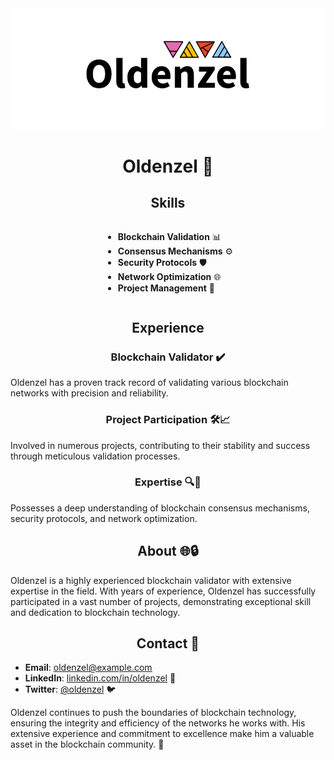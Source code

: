 <div align=center>
    <img src="https://github.com/Oldenzel/Oldenzel/blob/main/Oldenz22el-BG.png%20.png">

<h1>Oldenzel 🚀</h1>

<h2>Skills</h2>
<ul align="left" style="display: inline-block; text-align: left;">
<li><strong>Blockchain Validation</strong> 📊</li>
<li><strong>Consensus Mechanisms</strong> ⚙️</li>
<li><strong>Security Protocols</strong> 🛡️</li>
<li><strong>Network Optimization</strong> 🌐</li>
<li><strong>Project Management</strong> 📅</li>
</ul>

<h2>Experience</h2>

<h3>Blockchain Validator ✔️</h3>
<p align="left">Oldenzel has a proven track record of validating various blockchain networks with precision and reliability.</p>

<h3>Project Participation 🛠️📈</h3>
<p align="left">Involved in numerous projects, contributing to their stability and success through meticulous validation processes.</p>

<h3>Expertise 🔍🔗</h3>
<p align="left">Possesses a deep understanding of blockchain consensus mechanisms, security protocols, and network optimization.</p>

<h2>About 🌐🔒</h2>
<p align="left">Oldenzel is a highly experienced blockchain validator with extensive expertise in the field. With years of experience, Oldenzel has successfully participated in a vast number of projects, demonstrating exceptional skill and dedication to blockchain technology.</p>

<h2>Contact 📧</h2>
<ul align="left">
<li><strong>Email</strong>: <a href="mailto:oldenzel@example.com">oldenzel@example.com</a></li>
<li><strong>LinkedIn</strong>: <a href="https://linkedin.com/in/oldenzel">linkedin.com/in/oldenzel</a> 🔗</li>
<li><strong>Twitter</strong>: <a href="https://twitter.com/oldenzel">@oldenzel</a> 🐦</li>
</ul>

<p align="left">Oldenzel continues to push the boundaries of blockchain technology, ensuring the integrity and efficiency of the networks he works with. His extensive experience and commitment to excellence make him a valuable asset in the blockchain community. 🌟</p>
</div>
